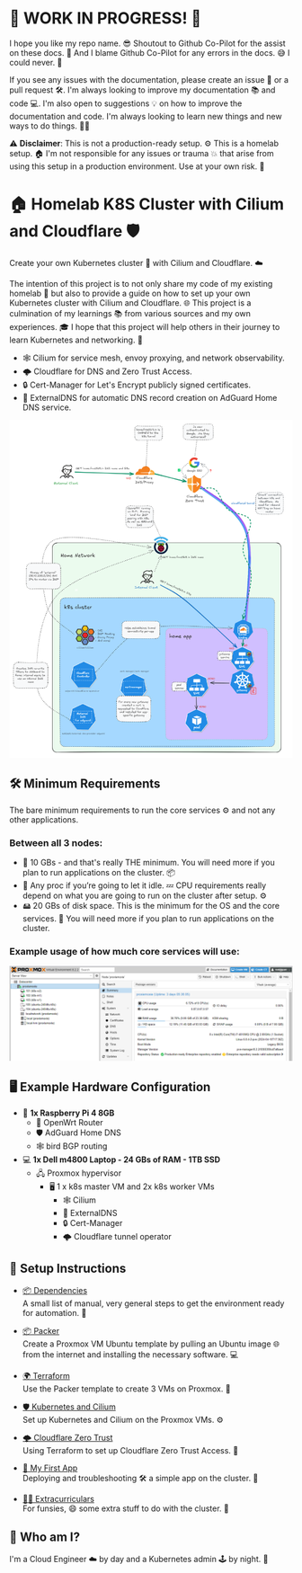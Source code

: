 # 🚧 WORK IN PROGRESS! 🚧

I hope you like my repo name. 😎 Shoutout to Github Co-Pilot for the assist on these docs. 🤖 And I blame Github Co-Pilot for any errors in the docs. 😅 I could never. 🙌

If you see any issues with the documentation, please create an issue 🐛 or a pull request 🛠️. I'm always looking to improve my documentation 📚 and code 💻. I'm also open to suggestions 💡 on how to improve the documentation and code. I'm always looking to learn new things and new ways to do things. 📖✨

⚠️ **Disclaimer**: This is not a production-ready setup. ⚙️ This is a homelab setup. 🏠 I'm not responsible for any issues or trauma 💥 that arise from using this setup in a production environment. Use at your own risk. 🚨

# 🏠 Homelab K8S Cluster with Cilium and Cloudflare 🛡️

Create your own Kubernetes cluster 🚀 with Cilium and Cloudflare. ☁️

The intention of this project is to not only share my code of my existing homelab 💾 but also to provide a guide on how to set up your own Kubernetes cluster with Cilium and Cloudflare. 🌐 This project is a culmination of my learnings 📚 from various sources and my own experiences. 🎓 I hope that this project will help others in their journey to learn Kubernetes and networking. 🌱

- 🕸️ Cilium for service mesh, envoy proxying, and network observability.
- 🌩️ Cloudflare for DNS and Zero Trust Access.
- 🔒 Cert-Manager for Let's Encrypt publicly signed certificates.
- 🧩 ExternalDNS for automatic DNS record creation on AdGuard Home DNS service.

![Cluster Diagram](images/diagram.png)

## 🛠️ Minimum Requirements

The bare minimum requirements to run the core services ⚙️ and not any other applications.

### Between all 3 nodes:
- 💾 10 GBs - and that's really THE minimum. You will need more if you plan to run applications on the cluster. 📦
- 🧠 Any proc if you’re going to let it idle. 💤 CPU requirements really depend on what you are going to run on the cluster after setup. ⚙️
- 🖴 20 GBs of disk space. This is the minimum for the OS and the core services. 📀 You will need more if you plan to run applications on the cluster.

### Example usage of how much core services will use:

![nodes usage](images/proxmox-dash.png)

## 🖥️ Example Hardware Configuration

- 🥧 **1x Raspberry Pi 4 8GB**  
  - 🛜 OpenWrt Router
  - 🛡️ AdGuard Home DNS
  - 🕸️ bird BGP routing
- 💻 **1x Dell m4800 Laptop - 24 GBs of RAM - 1TB SSD**  
  - 🖧 Proxmox hypervisor
    - 🖥️ 1 x k8s master VM and 2x k8s worker VMs
      - 🕸️ Cilium
      - 🧩 ExternalDNS
      - 🔒 Cert-Manager
      - 🌩️ Cloudflare tunnel operator

## 📜 Setup Instructions

- [📦 Dependencies](./0-dependencies/)  
  A small list of manual, very general steps to get the environment ready for automation. 🔧
  
- [📦 Packer](1-packer/README.md)  
  Create a Proxmox VM Ubuntu template by pulling an Ubuntu image 🌐 from the internet and installing the necessary software. 💻
  
- [🌍 Terraform](2-terraform/README.md)  
  Use the Packer template to create 3 VMs on Proxmox. 💾

- [🛡️ Kubernetes and Cilium](3-k8s-setup/README.md)  
  Set up Kubernetes and Cilium on the Proxmox VMs. ⚙️

- [🌩️ Cloudflare Zero Trust](4-zero-trust/README.md)  
  Using Terraform to set up Cloudflare Zero Trust Access. 🔐

- [🎯 My First App](5-my-first-app/README.md)  
  Deploying and troubleshooting 🛠️ a simple app on the cluster. 🚀

- [🤹‍♂️ Extracurriculars](./6-extracurriculars)  
  For funsies, 😄 some extra stuff to do with the cluster. 🎉

## 👤 Who am I?

I'm a Cloud Engineer ☁️ by day and a Kubernetes admin 🕹️ by night. 🌙
